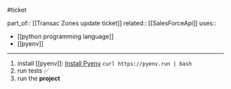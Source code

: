 #ticket

part_of:: [[Transac Zones update ticket]]
related:: [[SalesForceApi]]
uses:: 
- [[python programming language]]
- [[pyenv]]
___

1. install [[pyenv]]: [Install Pyenv](https://www.dedicatedcore.com/blog/install-pyenv-ubuntu/)
		`curl https://pyenv.run | bash`
2. run tests ✅
3. run the **project** 
